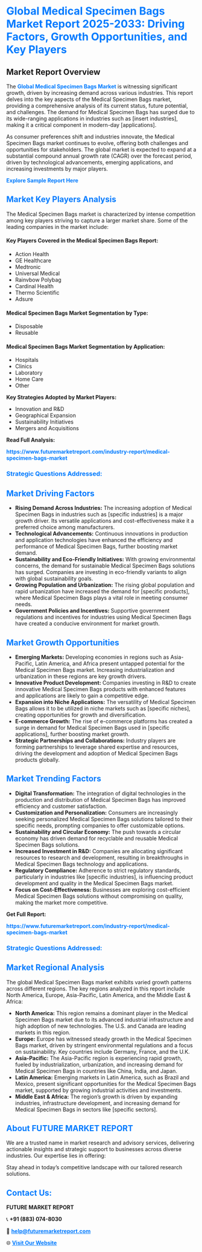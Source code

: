 <h1 style="color: #007BFF;">Global Medical Specimen Bags Market Report 2025-2033: Driving Factors, Growth Opportunities, and Key Players</h1>

<section id="overview">
<h2>Market Report Overview</h2>
<p>The <a href="https://www.futuremarketreport.com/industry-report/medical-specimen-bags-market" style="color: #007BFF; text-decoration: none;"><strong>Global Medical Specimen Bags Market</strong></a> is witnessing significant growth, driven by increasing demand across various industries. This report delves into the key aspects of the Medical Specimen Bags market, providing a comprehensive analysis of its current status, future potential, and challenges. The demand for Medical Specimen Bags has surged due to its wide-ranging applications in industries such as [insert industries], making it a critical component in modern-day [applications].</p>
<p>As consumer preferences shift and industries innovate, the Medical Specimen Bags market continues to evolve, offering both challenges and opportunities for stakeholders. The global market is expected to expand at a substantial compound annual growth rate (CAGR) over the forecast period, driven by technological advancements, emerging applications, and increasing investments by major players.</p>
</section>

<section id="overview">
<p><a href="https://www.futuremarketreport.com/request-sample/reportId=62377" style="color: #007BFF; text-decoration: none;"><strong>Explore Sample Report Here</strong></a></p>
</section>

<section id="key-players">
<h2 style="color: #007BFF;">Market Key Players Analysis</h2>
<p>The Medical Specimen Bags market is characterized by intense competition among key players striving to capture a larger market share. Some of the leading companies in the market include:</p>
<h4>Key Players Covered in the Medical Specimen Bags Report:</h4>
<ul><li>Action Health</li><li>GE Healthcare</li><li>Medtronic</li><li>Universal Medical</li><li>Rainvbow Polybag</li><li>Cardinal Health</li><li>Thermo Scientific</li><li>Adsure</li></ul>
<h4>Medical Specimen Bags Market Segmentation by Type:</h4>
<ul><li>Disposable</li><li>Reusable</li></ul>

<h4>Medical Specimen Bags Market Segmentation by Application:</h4>
<ul><li>Hospitals</li><li>Clinics</li><li>Laboratory</li><li>Home Care</li><li>Other</li></ul>
<p><strong>Key Strategies Adopted by Market Players:</strong></p>
<ul>
<li>Innovation and R&D</li>
<li>Geographical Expansion</li>
<li>Sustainability Initiatives</li>
<li>Mergers and Acquisitions</li>
</ul>
</section>

<section>
<p><strong>Read Full Analysis: </strong></p><a href="https://www.futuremarketreport.com/industry-report/medical-specimen-bags-market" style="color: #007BFF; text-decoration: none;"><strong>https://www.futuremarketreport.com/industry-report/medical-specimen-bags-market</strong></a>
<h3 style="color: #007BFF;">Strategic Questions Addressed:</h3>
</section>

<section id="driving-factors">
<h2 style="color: #007BFF;">Market Driving Factors</h2>
<ul>
<li><strong>Rising Demand Across Industries:</strong> The increasing adoption of Medical Specimen Bags in industries such as [specific industries] is a major growth driver. Its versatile applications and cost-effectiveness make it a preferred choice among manufacturers.</li>
<li><strong>Technological Advancements:</strong> Continuous innovations in production and application technologies have enhanced the efficiency and performance of Medical Specimen Bags, further boosting market demand.</li>
<li><strong>Sustainability and Eco-Friendly Initiatives:</strong> With growing environmental concerns, the demand for sustainable Medical Specimen Bags solutions has surged. Companies are investing in eco-friendly variants to align with global sustainability goals.</li>
<li><strong>Growing Population and Urbanization:</strong> The rising global population and rapid urbanization have increased the demand for [specific products], where Medical Specimen Bags plays a vital role in meeting consumer needs.</li>
<li><strong>Government Policies and Incentives:</strong> Supportive government regulations and incentives for industries using Medical Specimen Bags have created a conducive environment for market growth.</li>
</ul>
</section>

<section id="growth-opportunities">
<h2 style="color: #007BFF;">Market Growth Opportunities</h2>
<ul>
<li><strong>Emerging Markets:</strong> Developing economies in regions such as Asia-Pacific, Latin America, and Africa present untapped potential for the Medical Specimen Bags market. Increasing industrialization and urbanization in these regions are key growth drivers.</li>
<li><strong>Innovative Product Development:</strong> Companies investing in R&D to create innovative Medical Specimen Bags products with enhanced features and applications are likely to gain a competitive edge.</li>
<li><strong>Expansion into Niche Applications:</strong> The versatility of Medical Specimen Bags allows it to be utilized in niche markets such as [specific niches], creating opportunities for growth and diversification.</li>
<li><strong>E-commerce Growth:</strong> The rise of e-commerce platforms has created a surge in demand for Medical Specimen Bags used in [specific applications], further boosting market growth.</li>
<li><strong>Strategic Partnerships and Collaborations:</strong> Industry players are forming partnerships to leverage shared expertise and resources, driving the development and adoption of Medical Specimen Bags products globally.</li>
</ul>
</section>

<section id="trending-factors">
<h2 style="color: #007BFF;">Market Trending Factors</h2>
<ul>
<li><strong>Digital Transformation:</strong> The integration of digital technologies in the production and distribution of Medical Specimen Bags has improved efficiency and customer satisfaction.</li>
<li><strong>Customization and Personalization:</strong> Consumers are increasingly seeking personalized Medical Specimen Bags solutions tailored to their specific needs, prompting companies to offer customizable options.</li>
<li><strong>Sustainability and Circular Economy:</strong> The push towards a circular economy has driven demand for recyclable and reusable Medical Specimen Bags solutions.</li>
<li><strong>Increased Investment in R&D:</strong> Companies are allocating significant resources to research and development, resulting in breakthroughs in Medical Specimen Bags technology and applications.</li>
<li><strong>Regulatory Compliance:</strong> Adherence to strict regulatory standards, particularly in industries like [specific industries], is influencing product development and quality in the Medical Specimen Bags market.</li>
<li><strong>Focus on Cost-Effectiveness:</strong> Businesses are exploring cost-efficient Medical Specimen Bags solutions without compromising on quality, making the market more competitive.</li>
</ul>
</section>

<section>
<p><strong>Get Full Report: </strong></p><a href="https://www.futuremarketreport.com/industry-report/medical-specimen-bags-market" style="color: #007BFF; text-decoration: none;"><strong>https://www.futuremarketreport.com/industry-report/medical-specimen-bags-market</strong></a>
<h3 style="color: #007BFF;">Strategic Questions Addressed:</h3>
</section>


<section id="regional-analysis">
<h2 style="color: #007BFF;">Market Regional Analysis</h2>
<p>The global Medical Specimen Bags market exhibits varied growth patterns across different regions. The key regions analyzed in this report include North America, Europe, Asia-Pacific, Latin America, and the Middle East & Africa:</p>
<ul>
<li><strong>North America:</strong> This region remains a dominant player in the Medical Specimen Bags market due to its advanced industrial infrastructure and high adoption of new technologies. The U.S. and Canada are leading markets in this region.</li>
<li><strong>Europe:</strong> Europe has witnessed steady growth in the Medical Specimen Bags market, driven by stringent environmental regulations and a focus on sustainability. Key countries include Germany, France, and the U.K.</li>
<li><strong>Asia-Pacific:</strong> The Asia-Pacific region is experiencing rapid growth, fueled by industrialization, urbanization, and increasing demand for Medical Specimen Bags in countries like China, India, and Japan.</li>
<li><strong>Latin America:</strong> Emerging markets in Latin America, such as Brazil and Mexico, present significant opportunities for the Medical Specimen Bags market, supported by growing industrial activities and investments.</li>
<li><strong>Middle East & Africa:</strong> The region’s growth is driven by expanding industries, infrastructure development, and increasing demand for Medical Specimen Bags in sectors like [specific sectors].</li>
</ul>
</section>

<footer>
<h2 style="color: #007BFF;">About FUTURE MARKET REPORT</h2>
<p>We are a trusted name in market research and advisory services, delivering actionable insights and strategic support to businesses across diverse industries. Our expertise lies in offering:</p>

<p>Stay ahead in today’s competitive landscape with our tailored research solutions.</p>

<h2 style="color: #007BFF;">Contact Us:</h2>
<p><strong>FUTURE MARKET REPORT</strong></p>
<p>📞 <strong>+91 (883) 074-8030</strong></p>
<p>📧 <strong><a href="mailto:help@futuremarketreport.com" style="color: #007BFF;">help@futuremarketreport.com</a></strong></p>
<p>🌐 <strong><a href="https://www.futuremarketreport.com/" style="color: #007BFF;">Visit Our Website</a></strong></p>
</footer>